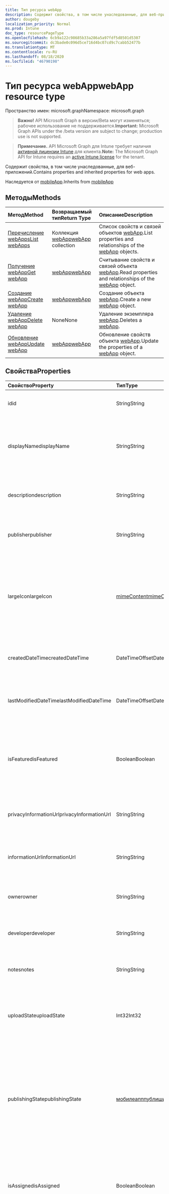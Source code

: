 ```yaml
---
title: Тип ресурса webApp
description: Содержит свойства, в том числе унаследованные, для веб-приложений.
author: dougeby
localization_priority: Normal
ms.prod: Intune
doc_type: resourcePageType
ms.openlocfilehash: 6cb9a122c98685b33a286a5a97fdf5d8501d5307
ms.sourcegitcommit: dc3bade0c096d5ce716d4bc07cd9c7cabb52477b
ms.translationtype: MT
ms.contentlocale: ru-RU
ms.lasthandoff: 08/18/2020
ms.locfileid: "46790198"
---
```

# <a name="webapp-resource-type"></a><span data-ttu-id="10919-103">Тип ресурса webApp</span><span class="sxs-lookup"><span data-stu-id="10919-103">webApp resource type</span></span>

<span data-ttu-id="10919-104">Пространство имен: microsoft.graph</span><span class="sxs-lookup"><span data-stu-id="10919-104">Namespace: microsoft.graph</span></span>

> <span data-ttu-id="10919-105">**Важно!** API Microsoft Graph в версии/Beta могут изменяться; рабочее использование не поддерживается.</span><span class="sxs-lookup"><span data-stu-id="10919-105">**Important:** Microsoft Graph APIs under the /beta version are subject to change; production use is not supported.</span></span>

> <span data-ttu-id="10919-106">**Примечание.** API Microsoft Graph для Intune требует наличия [активной лицензии Intune](https://go.microsoft.com/fwlink/?linkid=839381) для клиента.</span><span class="sxs-lookup"><span data-stu-id="10919-106">**Note:** The Microsoft Graph API for Intune requires an [active Intune license](https://go.microsoft.com/fwlink/?linkid=839381) for the tenant.</span></span>

<span data-ttu-id="10919-107">Содержит свойства, в том числе унаследованные, для веб-приложений.</span><span class="sxs-lookup"><span data-stu-id="10919-107">Contains properties and inherited properties for web apps.</span></span>


<span data-ttu-id="10919-108">Наследуется от [mobileApp](../resources/intune-shared-mobileapp.md).</span><span class="sxs-lookup"><span data-stu-id="10919-108">Inherits from [mobileApp](../resources/intune-shared-mobileapp.md)</span></span>

## <a name="methods"></a><span data-ttu-id="10919-109">Методы</span><span class="sxs-lookup"><span data-stu-id="10919-109">Methods</span></span>
|<span data-ttu-id="10919-110">Метод</span><span class="sxs-lookup"><span data-stu-id="10919-110">Method</span></span>|<span data-ttu-id="10919-111">Возвращаемый тип</span><span class="sxs-lookup"><span data-stu-id="10919-111">Return Type</span></span>|<span data-ttu-id="10919-112">Описание</span><span class="sxs-lookup"><span data-stu-id="10919-112">Description</span></span>|
|:---|:---|:---|
|[<span data-ttu-id="10919-113">Перечисление webApps</span><span class="sxs-lookup"><span data-stu-id="10919-113">List webApps</span></span>](../api/intune-apps-webapp-list.md)|<span data-ttu-id="10919-114">Коллекция [webApp](../resources/intune-apps-webapp.md)</span><span class="sxs-lookup"><span data-stu-id="10919-114">[webApp](../resources/intune-apps-webapp.md) collection</span></span>|<span data-ttu-id="10919-115">Список свойств и связей объектов [webApp](../resources/intune-apps-webapp.md).</span><span class="sxs-lookup"><span data-stu-id="10919-115">List properties and relationships of the [webApp](../resources/intune-apps-webapp.md) objects.</span></span>|
|[<span data-ttu-id="10919-116">Получение webApp</span><span class="sxs-lookup"><span data-stu-id="10919-116">Get webApp</span></span>](../api/intune-apps-webapp-get.md)|[<span data-ttu-id="10919-117">webApp</span><span class="sxs-lookup"><span data-stu-id="10919-117">webApp</span></span>](../resources/intune-apps-webapp.md)|<span data-ttu-id="10919-118">Считывание свойств и связей объекта [webApp](../resources/intune-apps-webapp.md).</span><span class="sxs-lookup"><span data-stu-id="10919-118">Read properties and relationships of the [webApp](../resources/intune-apps-webapp.md) object.</span></span>|
|[<span data-ttu-id="10919-119">Создание webApp</span><span class="sxs-lookup"><span data-stu-id="10919-119">Create webApp</span></span>](../api/intune-apps-webapp-create.md)|[<span data-ttu-id="10919-120">webApp</span><span class="sxs-lookup"><span data-stu-id="10919-120">webApp</span></span>](../resources/intune-apps-webapp.md)|<span data-ttu-id="10919-121">Создание объекта [webApp](../resources/intune-apps-webapp.md).</span><span class="sxs-lookup"><span data-stu-id="10919-121">Create a new [webApp](../resources/intune-apps-webapp.md) object.</span></span>|
|[<span data-ttu-id="10919-122">Удаление webApp</span><span class="sxs-lookup"><span data-stu-id="10919-122">Delete webApp</span></span>](../api/intune-apps-webapp-delete.md)|<span data-ttu-id="10919-123">None</span><span class="sxs-lookup"><span data-stu-id="10919-123">None</span></span>|<span data-ttu-id="10919-124">Удаление экземпляра [webApp](../resources/intune-apps-webapp.md).</span><span class="sxs-lookup"><span data-stu-id="10919-124">Deletes a [webApp](../resources/intune-apps-webapp.md).</span></span>|
|[<span data-ttu-id="10919-125">Обновление webApp</span><span class="sxs-lookup"><span data-stu-id="10919-125">Update webApp</span></span>](../api/intune-apps-webapp-update.md)|[<span data-ttu-id="10919-126">webApp</span><span class="sxs-lookup"><span data-stu-id="10919-126">webApp</span></span>](../resources/intune-apps-webapp.md)|<span data-ttu-id="10919-127">Обновление свойств объекта [webApp](../resources/intune-apps-webapp.md).</span><span class="sxs-lookup"><span data-stu-id="10919-127">Update the properties of a [webApp](../resources/intune-apps-webapp.md) object.</span></span>|

## <a name="properties"></a><span data-ttu-id="10919-128">Свойства</span><span class="sxs-lookup"><span data-stu-id="10919-128">Properties</span></span>
|<span data-ttu-id="10919-129">Свойство</span><span class="sxs-lookup"><span data-stu-id="10919-129">Property</span></span>|<span data-ttu-id="10919-130">Тип</span><span class="sxs-lookup"><span data-stu-id="10919-130">Type</span></span>|<span data-ttu-id="10919-131">Описание</span><span class="sxs-lookup"><span data-stu-id="10919-131">Description</span></span>|
|:---|:---|:---|
|<span data-ttu-id="10919-132">id</span><span class="sxs-lookup"><span data-stu-id="10919-132">id</span></span>|<span data-ttu-id="10919-133">String</span><span class="sxs-lookup"><span data-stu-id="10919-133">String</span></span>|<span data-ttu-id="10919-134">Ключ объекта.</span><span class="sxs-lookup"><span data-stu-id="10919-134">Key of the entity.</span></span> <span data-ttu-id="10919-135">Наследуется от [mobileApp](../resources/intune-shared-mobileapp.md).</span><span class="sxs-lookup"><span data-stu-id="10919-135">Inherited from [mobileApp](../resources/intune-shared-mobileapp.md)</span></span>|
|<span data-ttu-id="10919-136">displayName</span><span class="sxs-lookup"><span data-stu-id="10919-136">displayName</span></span>|<span data-ttu-id="10919-137">String</span><span class="sxs-lookup"><span data-stu-id="10919-137">String</span></span>|<span data-ttu-id="10919-138">Название приложения, которое предоставил или импортировал администратор.</span><span class="sxs-lookup"><span data-stu-id="10919-138">The admin provided or imported title of the app.</span></span> <span data-ttu-id="10919-139">Наследуется от [mobileApp](../resources/intune-shared-mobileapp.md).</span><span class="sxs-lookup"><span data-stu-id="10919-139">Inherited from [mobileApp](../resources/intune-shared-mobileapp.md)</span></span>|
|<span data-ttu-id="10919-140">description</span><span class="sxs-lookup"><span data-stu-id="10919-140">description</span></span>|<span data-ttu-id="10919-141">String</span><span class="sxs-lookup"><span data-stu-id="10919-141">String</span></span>|<span data-ttu-id="10919-142">Описание приложения.</span><span class="sxs-lookup"><span data-stu-id="10919-142">The description of the app.</span></span> <span data-ttu-id="10919-143">Наследуется от [mobileApp](../resources/intune-shared-mobileapp.md).</span><span class="sxs-lookup"><span data-stu-id="10919-143">Inherited from [mobileApp](../resources/intune-shared-mobileapp.md)</span></span>|
|<span data-ttu-id="10919-144">publisher</span><span class="sxs-lookup"><span data-stu-id="10919-144">publisher</span></span>|<span data-ttu-id="10919-145">String</span><span class="sxs-lookup"><span data-stu-id="10919-145">String</span></span>|<span data-ttu-id="10919-146">Издатель приложения.</span><span class="sxs-lookup"><span data-stu-id="10919-146">The publisher of the app.</span></span> <span data-ttu-id="10919-147">Наследуется от [mobileApp](../resources/intune-shared-mobileapp.md).</span><span class="sxs-lookup"><span data-stu-id="10919-147">Inherited from [mobileApp](../resources/intune-shared-mobileapp.md)</span></span>|
|<span data-ttu-id="10919-148">largeIcon</span><span class="sxs-lookup"><span data-stu-id="10919-148">largeIcon</span></span>|[<span data-ttu-id="10919-149">mimeContent</span><span class="sxs-lookup"><span data-stu-id="10919-149">mimeContent</span></span>](../resources/intune-shared-mimecontent.md)|<span data-ttu-id="10919-150">Представляет большой значок, который отображается в сведениях о приложении, используется для отправки значка.</span><span class="sxs-lookup"><span data-stu-id="10919-150">The large icon, to be displayed in the app details and used for upload of the icon.</span></span> <span data-ttu-id="10919-151">Наследуется от [mobileApp](../resources/intune-shared-mobileapp.md).</span><span class="sxs-lookup"><span data-stu-id="10919-151">Inherited from [mobileApp](../resources/intune-shared-mobileapp.md)</span></span>|
|<span data-ttu-id="10919-152">createdDateTime</span><span class="sxs-lookup"><span data-stu-id="10919-152">createdDateTime</span></span>|<span data-ttu-id="10919-153">DateTimeOffset</span><span class="sxs-lookup"><span data-stu-id="10919-153">DateTimeOffset</span></span>|<span data-ttu-id="10919-154">Дата и время создания приложения.</span><span class="sxs-lookup"><span data-stu-id="10919-154">The date and time the app was created.</span></span> <span data-ttu-id="10919-155">Наследуется от [mobileApp](../resources/intune-shared-mobileapp.md).</span><span class="sxs-lookup"><span data-stu-id="10919-155">Inherited from [mobileApp](../resources/intune-shared-mobileapp.md)</span></span>|
|<span data-ttu-id="10919-156">lastModifiedDateTime</span><span class="sxs-lookup"><span data-stu-id="10919-156">lastModifiedDateTime</span></span>|<span data-ttu-id="10919-157">DateTimeOffset</span><span class="sxs-lookup"><span data-stu-id="10919-157">DateTimeOffset</span></span>|<span data-ttu-id="10919-158">Дата и время последнего изменения приложения.</span><span class="sxs-lookup"><span data-stu-id="10919-158">The date and time the app was last modified.</span></span> <span data-ttu-id="10919-159">Наследуется от [mobileApp](../resources/intune-shared-mobileapp.md).</span><span class="sxs-lookup"><span data-stu-id="10919-159">Inherited from [mobileApp](../resources/intune-shared-mobileapp.md)</span></span>|
|<span data-ttu-id="10919-160">isFeatured</span><span class="sxs-lookup"><span data-stu-id="10919-160">isFeatured</span></span>|<span data-ttu-id="10919-161">Boolean</span><span class="sxs-lookup"><span data-stu-id="10919-161">Boolean</span></span>|<span data-ttu-id="10919-162">Значение, которое показывает, отмечено ли приложение как подобранное администратором. Наследуется от объекта [mobileApp](../resources/intune-shared-mobileapp.md).</span><span class="sxs-lookup"><span data-stu-id="10919-162">The value indicating whether the app is marked as featured by the admin. Inherited from [mobileApp](../resources/intune-shared-mobileapp.md)</span></span>|
|<span data-ttu-id="10919-163">privacyInformationUrl</span><span class="sxs-lookup"><span data-stu-id="10919-163">privacyInformationUrl</span></span>|<span data-ttu-id="10919-164">String</span><span class="sxs-lookup"><span data-stu-id="10919-164">String</span></span>|<span data-ttu-id="10919-165">URL-адрес заявления о конфиденциальности.</span><span class="sxs-lookup"><span data-stu-id="10919-165">The privacy statement Url.</span></span> <span data-ttu-id="10919-166">Наследуется от [mobileApp](../resources/intune-shared-mobileapp.md).</span><span class="sxs-lookup"><span data-stu-id="10919-166">Inherited from [mobileApp](../resources/intune-shared-mobileapp.md)</span></span>|
|<span data-ttu-id="10919-167">informationUrl</span><span class="sxs-lookup"><span data-stu-id="10919-167">informationUrl</span></span>|<span data-ttu-id="10919-168">String</span><span class="sxs-lookup"><span data-stu-id="10919-168">String</span></span>|<span data-ttu-id="10919-169">URL-адрес страницы с дополнительными сведениями.</span><span class="sxs-lookup"><span data-stu-id="10919-169">The more information Url.</span></span> <span data-ttu-id="10919-170">Наследуется от [mobileApp](../resources/intune-shared-mobileapp.md).</span><span class="sxs-lookup"><span data-stu-id="10919-170">Inherited from [mobileApp](../resources/intune-shared-mobileapp.md)</span></span>|
|<span data-ttu-id="10919-171">owner</span><span class="sxs-lookup"><span data-stu-id="10919-171">owner</span></span>|<span data-ttu-id="10919-172">String</span><span class="sxs-lookup"><span data-stu-id="10919-172">String</span></span>|<span data-ttu-id="10919-173">Владелец приложения.</span><span class="sxs-lookup"><span data-stu-id="10919-173">The owner of the app.</span></span> <span data-ttu-id="10919-174">Наследуется от [mobileApp](../resources/intune-shared-mobileapp.md).</span><span class="sxs-lookup"><span data-stu-id="10919-174">Inherited from [mobileApp](../resources/intune-shared-mobileapp.md)</span></span>|
|<span data-ttu-id="10919-175">developer</span><span class="sxs-lookup"><span data-stu-id="10919-175">developer</span></span>|<span data-ttu-id="10919-176">String</span><span class="sxs-lookup"><span data-stu-id="10919-176">String</span></span>|<span data-ttu-id="10919-177">Разработчик приложения.</span><span class="sxs-lookup"><span data-stu-id="10919-177">The developer of the app.</span></span> <span data-ttu-id="10919-178">Наследуется от [mobileApp](../resources/intune-shared-mobileapp.md).</span><span class="sxs-lookup"><span data-stu-id="10919-178">Inherited from [mobileApp](../resources/intune-shared-mobileapp.md)</span></span>|
|<span data-ttu-id="10919-179">notes</span><span class="sxs-lookup"><span data-stu-id="10919-179">notes</span></span>|<span data-ttu-id="10919-180">String</span><span class="sxs-lookup"><span data-stu-id="10919-180">String</span></span>|<span data-ttu-id="10919-181">Заметки для приложения.</span><span class="sxs-lookup"><span data-stu-id="10919-181">Notes for the app.</span></span> <span data-ttu-id="10919-182">Наследуется от [mobileApp](../resources/intune-shared-mobileapp.md).</span><span class="sxs-lookup"><span data-stu-id="10919-182">Inherited from [mobileApp](../resources/intune-shared-mobileapp.md)</span></span>|
|<span data-ttu-id="10919-183">uploadState</span><span class="sxs-lookup"><span data-stu-id="10919-183">uploadState</span></span>|<span data-ttu-id="10919-184">Int32</span><span class="sxs-lookup"><span data-stu-id="10919-184">Int32</span></span>|<span data-ttu-id="10919-185">Состояние отправки.</span><span class="sxs-lookup"><span data-stu-id="10919-185">The upload state.</span></span> <span data-ttu-id="10919-186">Возможные значения: 0 – `Not Ready` , 1 – `Ready` , 2 `Processing` .</span><span class="sxs-lookup"><span data-stu-id="10919-186">Possible values are: 0 - `Not Ready`, 1 - `Ready`, 2 - `Processing`.</span></span> <span data-ttu-id="10919-187">Наследуется от [mobileApp](../resources/intune-shared-mobileapp.md).</span><span class="sxs-lookup"><span data-stu-id="10919-187">Inherited from [mobileApp](../resources/intune-shared-mobileapp.md)</span></span>|
|<span data-ttu-id="10919-188">publishingState</span><span class="sxs-lookup"><span data-stu-id="10919-188">publishingState</span></span>|[<span data-ttu-id="10919-189">мобилеапппублишингстате</span><span class="sxs-lookup"><span data-stu-id="10919-189">mobileAppPublishingState</span></span>](../resources/intune-apps-mobileapppublishingstate.md)|<span data-ttu-id="10919-190">Состояние публикации для приложения.</span><span class="sxs-lookup"><span data-stu-id="10919-190">The publishing state for the app.</span></span> <span data-ttu-id="10919-191">Приложение невозможно назначить, если оно не опубликовано.</span><span class="sxs-lookup"><span data-stu-id="10919-191">The app cannot be assigned unless the app is published.</span></span> <span data-ttu-id="10919-192">Наследуется от [mobileApp](../resources/intune-shared-mobileapp.md).</span><span class="sxs-lookup"><span data-stu-id="10919-192">Inherited from [mobileApp](../resources/intune-shared-mobileapp.md).</span></span> <span data-ttu-id="10919-193">Возможные значения: `notPublished`, `processing`, `published`.</span><span class="sxs-lookup"><span data-stu-id="10919-193">Possible values are: `notPublished`, `processing`, `published`.</span></span>|
|<span data-ttu-id="10919-194">isAssigned</span><span class="sxs-lookup"><span data-stu-id="10919-194">isAssigned</span></span>|<span data-ttu-id="10919-195">Boolean</span><span class="sxs-lookup"><span data-stu-id="10919-195">Boolean</span></span>|<span data-ttu-id="10919-196">Значение, указывающее, назначено ли приложение по крайней мере одной группе.</span><span class="sxs-lookup"><span data-stu-id="10919-196">The value indicating whether the app is assigned to at least one group.</span></span> <span data-ttu-id="10919-197">Наследуется от [mobileApp](../resources/intune-shared-mobileapp.md).</span><span class="sxs-lookup"><span data-stu-id="10919-197">Inherited from [mobileApp](../resources/intune-shared-mobileapp.md)</span></span>|
|<span data-ttu-id="10919-198">roleScopeTagIds</span><span class="sxs-lookup"><span data-stu-id="10919-198">roleScopeTagIds</span></span>|<span data-ttu-id="10919-199">Коллекция String</span><span class="sxs-lookup"><span data-stu-id="10919-199">String collection</span></span>|<span data-ttu-id="10919-200">Список идентификаторов тегов области для этого мобильного приложения.</span><span class="sxs-lookup"><span data-stu-id="10919-200">List of scope tag ids for this mobile app.</span></span> <span data-ttu-id="10919-201">Наследуется от [mobileApp](../resources/intune-shared-mobileapp.md).</span><span class="sxs-lookup"><span data-stu-id="10919-201">Inherited from [mobileApp](../resources/intune-shared-mobileapp.md)</span></span>|
|<span data-ttu-id="10919-202">депендентаппкаунт</span><span class="sxs-lookup"><span data-stu-id="10919-202">dependentAppCount</span></span>|<span data-ttu-id="10919-203">Int32</span><span class="sxs-lookup"><span data-stu-id="10919-203">Int32</span></span>|<span data-ttu-id="10919-204">Общее количество зависимостей для дочернего приложения.</span><span class="sxs-lookup"><span data-stu-id="10919-204">The total number of dependencies the child app has.</span></span> <span data-ttu-id="10919-205">Наследуется от [mobileApp](../resources/intune-shared-mobileapp.md).</span><span class="sxs-lookup"><span data-stu-id="10919-205">Inherited from [mobileApp](../resources/intune-shared-mobileapp.md)</span></span>|
|<span data-ttu-id="10919-206">appUrl</span><span class="sxs-lookup"><span data-stu-id="10919-206">appUrl</span></span>|<span data-ttu-id="10919-207">String</span><span class="sxs-lookup"><span data-stu-id="10919-207">String</span></span>|<span data-ttu-id="10919-208">URL-адрес веб-приложения.</span><span class="sxs-lookup"><span data-stu-id="10919-208">The web app URL.</span></span>|
|<span data-ttu-id="10919-209">useManagedBrowser</span><span class="sxs-lookup"><span data-stu-id="10919-209">useManagedBrowser</span></span>|<span data-ttu-id="10919-210">Boolean</span><span class="sxs-lookup"><span data-stu-id="10919-210">Boolean</span></span>|<span data-ttu-id="10919-211">Указывает, следует ли использовать управляемый браузер.</span><span class="sxs-lookup"><span data-stu-id="10919-211">Whether or not to use managed browser.</span></span> <span data-ttu-id="10919-212">Это свойство применимо только к Android и iOS.</span><span class="sxs-lookup"><span data-stu-id="10919-212">This property is only applicable for Android and IOS.</span></span>|

## <a name="relationships"></a><span data-ttu-id="10919-213">Связи</span><span class="sxs-lookup"><span data-stu-id="10919-213">Relationships</span></span>
|<span data-ttu-id="10919-214">Связь</span><span class="sxs-lookup"><span data-stu-id="10919-214">Relationship</span></span>|<span data-ttu-id="10919-215">Тип</span><span class="sxs-lookup"><span data-stu-id="10919-215">Type</span></span>|<span data-ttu-id="10919-216">Описание</span><span class="sxs-lookup"><span data-stu-id="10919-216">Description</span></span>|
|:---|:---|:---|
|<span data-ttu-id="10919-217">categories</span><span class="sxs-lookup"><span data-stu-id="10919-217">categories</span></span>|<span data-ttu-id="10919-218">Коллекция [mobileAppCategory](../resources/intune-apps-mobileappcategory.md)</span><span class="sxs-lookup"><span data-stu-id="10919-218">[mobileAppCategory](../resources/intune-apps-mobileappcategory.md) collection</span></span>|<span data-ttu-id="10919-219">Список категорий для этого приложения.</span><span class="sxs-lookup"><span data-stu-id="10919-219">The list of categories for this app.</span></span> <span data-ttu-id="10919-220">Наследуется от [mobileApp](../resources/intune-shared-mobileapp.md).</span><span class="sxs-lookup"><span data-stu-id="10919-220">Inherited from [mobileApp](../resources/intune-shared-mobileapp.md)</span></span>|
|<span data-ttu-id="10919-221">assignments</span><span class="sxs-lookup"><span data-stu-id="10919-221">assignments</span></span>|<span data-ttu-id="10919-222">Коллекция [mobileAppAssignment](../resources/intune-apps-mobileappassignment.md)</span><span class="sxs-lookup"><span data-stu-id="10919-222">[mobileAppAssignment](../resources/intune-apps-mobileappassignment.md) collection</span></span>|<span data-ttu-id="10919-223">Список назначений группы для этого мобильного приложения.</span><span class="sxs-lookup"><span data-stu-id="10919-223">The list of group assignments for this mobile app.</span></span> <span data-ttu-id="10919-224">Наследуется от [mobileApp](../resources/intune-shared-mobileapp.md).</span><span class="sxs-lookup"><span data-stu-id="10919-224">Inherited from [mobileApp](../resources/intune-shared-mobileapp.md)</span></span>|
|<span data-ttu-id="10919-225">installSummary</span><span class="sxs-lookup"><span data-stu-id="10919-225">installSummary</span></span>|<span data-ttu-id="10919-226">[mobileAppInstallSummary](../resources/intune-apps-mobileappinstallsummary.md);</span><span class="sxs-lookup"><span data-stu-id="10919-226">[mobileAppInstallSummary](../resources/intune-apps-mobileappinstallsummary.md)</span></span>|<span data-ttu-id="10919-227">Общие сведения по установке мобильного приложения.</span><span class="sxs-lookup"><span data-stu-id="10919-227">Mobile App Install Summary.</span></span> <span data-ttu-id="10919-228">Наследуется от [mobileApp](../resources/intune-shared-mobileapp.md).</span><span class="sxs-lookup"><span data-stu-id="10919-228">Inherited from [mobileApp](../resources/intune-shared-mobileapp.md)</span></span>|
|<span data-ttu-id="10919-229">deviceStatuses</span><span class="sxs-lookup"><span data-stu-id="10919-229">deviceStatuses</span></span>|<span data-ttu-id="10919-230">Коллекция [mobileAppInstallStatus](../resources/intune-apps-mobileappinstallstatus.md)</span><span class="sxs-lookup"><span data-stu-id="10919-230">[mobileAppInstallStatus](../resources/intune-apps-mobileappinstallstatus.md) collection</span></span>|<span data-ttu-id="10919-231">Список состояний установки для этого мобильного приложения.</span><span class="sxs-lookup"><span data-stu-id="10919-231">The list of installation states for this mobile app.</span></span> <span data-ttu-id="10919-232">Наследуется от [mobileApp](../resources/intune-shared-mobileapp.md).</span><span class="sxs-lookup"><span data-stu-id="10919-232">Inherited from [mobileApp](../resources/intune-shared-mobileapp.md)</span></span>|
|<span data-ttu-id="10919-233">userStatuses</span><span class="sxs-lookup"><span data-stu-id="10919-233">userStatuses</span></span>|<span data-ttu-id="10919-234">Коллекция [усераппинсталлстатус](../resources/intune-apps-userappinstallstatus.md)</span><span class="sxs-lookup"><span data-stu-id="10919-234">[userAppInstallStatus](../resources/intune-apps-userappinstallstatus.md) collection</span></span>|<span data-ttu-id="10919-235">Список состояний установки для этого мобильного приложения.</span><span class="sxs-lookup"><span data-stu-id="10919-235">The list of installation states for this mobile app.</span></span> <span data-ttu-id="10919-236">Наследуется от [mobileApp](../resources/intune-shared-mobileapp.md).</span><span class="sxs-lookup"><span data-stu-id="10919-236">Inherited from [mobileApp](../resources/intune-shared-mobileapp.md)</span></span>|
|<span data-ttu-id="10919-237">Таблица</span><span class="sxs-lookup"><span data-stu-id="10919-237">relationships</span></span>|<span data-ttu-id="10919-238">Коллекция [мобилеаппрелатионшип](../resources/intune-apps-mobileapprelationship.md)</span><span class="sxs-lookup"><span data-stu-id="10919-238">[mobileAppRelationship](../resources/intune-apps-mobileapprelationship.md) collection</span></span>|<span data-ttu-id="10919-239">Список отношений для этого мобильного приложения.</span><span class="sxs-lookup"><span data-stu-id="10919-239">List of relationships for this mobile app.</span></span> <span data-ttu-id="10919-240">Наследуется от [mobileApp](../resources/intune-shared-mobileapp.md).</span><span class="sxs-lookup"><span data-stu-id="10919-240">Inherited from [mobileApp](../resources/intune-shared-mobileapp.md)</span></span>|

## <a name="json-representation"></a><span data-ttu-id="10919-241">Представление JSON</span><span class="sxs-lookup"><span data-stu-id="10919-241">JSON Representation</span></span>
<span data-ttu-id="10919-242">Ниже представлено описание ресурса в формате JSON.</span><span class="sxs-lookup"><span data-stu-id="10919-242">Here is a JSON representation of the resource.</span></span>
<!-- {
  "blockType": "resource",
  "keyProperty": "id",
  "@odata.type": "microsoft.graph.webApp"
}
-->
``` json
{
  "@odata.type": "#microsoft.graph.webApp",
  "id": "String (identifier)",
  "displayName": "String",
  "description": "String",
  "publisher": "String",
  "largeIcon": {
    "@odata.type": "microsoft.graph.mimeContent",
    "type": "String",
    "value": "binary"
  },
  "createdDateTime": "String (timestamp)",
  "lastModifiedDateTime": "String (timestamp)",
  "isFeatured": true,
  "privacyInformationUrl": "String",
  "informationUrl": "String",
  "owner": "String",
  "developer": "String",
  "notes": "String",
  "uploadState": 1024,
  "publishingState": "String",
  "isAssigned": true,
  "roleScopeTagIds": [
    "String"
  ],
  "dependentAppCount": 1024,
  "appUrl": "String",
  "useManagedBrowser": true
}
```



